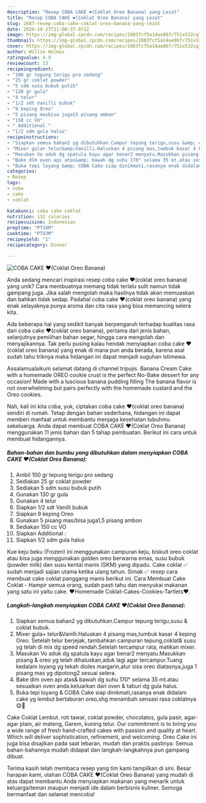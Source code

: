 ```yaml
---
description: "Resep COBA CAKE ❤(Coklat Oreo Banana) yang Lezat"
title: "Resep COBA CAKE ❤(Coklat Oreo Banana) yang Lezat"
slug: 2687-resep-coba-cake-coklat-oreo-banana-yang-lezat
date: 2020-10-27T11:00:37.971Z
image: https://img-global.cpcdn.com/recipes/2883fcf5a14ae86f/751x532cq70/coba-cake-❤coklat-oreo-banana-foto-resep-utama.jpg
thumbnail: https://img-global.cpcdn.com/recipes/2883fcf5a14ae86f/751x532cq70/coba-cake-❤coklat-oreo-banana-foto-resep-utama.jpg
cover: https://img-global.cpcdn.com/recipes/2883fcf5a14ae86f/751x532cq70/coba-cake-❤coklat-oreo-banana-foto-resep-utama.jpg
author: Willie Holmes
ratingvalue: 4.9
reviewcount: 13
recipeingredient:
- "100 gr tepung terigu pro sedang"
- "25 gr coklat powder"
- "5 sdm susu bubuk putih"
- "130 gr gula"
- "4 telur"
- "1/2 sdt Vanilli bubuk"
- "9 keping Oreo"
- "5 pisang masbisa juga15 pisang ambon"
- "150 cc VO"
- " Additional "
- "1/2 sdm gula halus"
recipeinstructions:
- "Siapkan semua bahan2 yg dibutuhkan.Campur tepung terigu,susu &amp; coklat bubuk."
- "Mixer gula+ telur&amp;Vanilli.Haluskan 4 pisang mas,tumbuk kasar 4 keping Oreo. Setelah telur berjejak, tambahkan campuran tepung,coklat&amp; susu yg telah di mix dg speed rendah.Setelah tercampur rata, matikan mixer."
- "Masukan Vo aduk dg spatula kayu agar benar2 menyatu.Masukkan pisang &amp; oreo yg telah dihaluskan,aduk lagi agar tercampur.Tuang kedalam loyang yg tekah dioles margarin,atur sisa oreo diatasnya,juga 1 pisang mas yg dipotong2 sesuai selera."
- "Bake dlm oven api atas&amp; bawah dg suhu 170° selama 35 mt.atau sesuaikan oven anda.keluarkan dari oven &amp; taburi dg gula halus."
- "Buka tepi loyang &amp; COBA Cake siap dinikmati,rasanya enak didalam cake yg lembut bertaburan oreo,shg menambah sensasi rasa coklatnya😋🤩"
categories:
- Resep
tags:
- coba
- cake
- coklat

katakunci: coba cake coklat 
nutrition: 132 calories
recipecuisine: Indonesian
preptime: "PT34M"
cooktime: "PT43M"
recipeyield: "1"
recipecategory: Dinner

---
```



![COBA CAKE ❤(Coklat Oreo Banana)](https://img-global.cpcdn.com/recipes/2883fcf5a14ae86f/751x532cq70/coba-cake-❤coklat-oreo-banana-foto-resep-utama.jpg)

Anda sedang mencari inspirasi resep coba cake ❤(coklat oreo banana) yang unik? Cara membuatnya memang tidak terlalu sulit namun tidak gampang juga. Jika salah mengolah maka hasilnya tidak akan memuaskan dan bahkan tidak sedap. Padahal coba cake ❤(coklat oreo banana) yang enak selayaknya punya aroma dan cita rasa yang bisa memancing selera kita.

Ada beberapa hal yang sedikit banyak berpengaruh terhadap kualitas rasa dari coba cake ❤(coklat oreo banana), pertama dari jenis bahan, selanjutnya pemilihan bahan segar, hingga cara mengolah dan menyajikannya. Tak perlu pusing kalau hendak menyiapkan coba cake ❤(coklat oreo banana) yang enak di mana pun anda berada, karena asal sudah tahu triknya maka hidangan ini dapat menjadi suguhan istimewa.

Assalamualaikum selamat datang di channel tripujis. Banana Cream Cake with a homemade OREO cookie crust is the perfect No-Bake dessert for any occasion! Made with a luscious banana pudding filling The banana flavor is not overwhelming but pairs perfectly with the homemade custard and the Oreo cookies.


Nah, kali ini kita coba, yuk, ciptakan coba cake ❤(coklat oreo banana) sendiri di rumah. Tetap dengan bahan sederhana, hidangan ini dapat memberi manfaat untuk membantu menjaga kesehatan tubuhmu sekeluarga. Anda dapat membuat COBA CAKE ❤(Coklat Oreo Banana) menggunakan 11 jenis bahan dan 5 tahap pembuatan. Berikut ini cara untuk membuat hidangannya.

<!--inarticleads1-->

##### Bahan-bahan dan bumbu yang dibutuhkan dalam menyiapkan COBA CAKE ❤(Coklat Oreo Banana):

1. Ambil 100 gr tepung terigu pro sedang
1. Sediakan 25 gr coklat powder
1. Sediakan 5 sdm susu bubuk putih
1. Gunakan 130 gr gula
1. Gunakan 4 telur
1. Siapkan 1/2 sdt Vanilli bubuk
1. Siapkan 9 keping Oreo
1. Gunakan 5 pisang mas/bisa juga1,5 pisang ambon
1. Sediakan 150 cc VO
1. Siapkan  Additional :
1. Siapkan 1/2 sdm gula halus


Kue keju beku (Frozen) ini menggunakan campuran keju, biskuit oreo coklat atau bisa juga menggunakan golden oreo berwarna emas, susu bubuk (powder milk) dan susu kental manis (SKM) yang dipadu. Cake coklat ✅ sudah menjadi sajian utama ketika ulang tahun. Simak ✅ resep cara membuat cake coklat panggang manis berikut ini. Cara Membuat Cake Coklat - Hampir semua orang, sudah pasti tahu dan menyukai makanan yang satu ini yaitu cake. ♥Homemade Coklat-Cakes-Cookies-Tartlets♥. 

<!--inarticleads2-->

##### Langkah-langkah menyiapkan COBA CAKE ❤(Coklat Oreo Banana):

1. Siapkan semua bahan2 yg dibutuhkan.Campur tepung terigu,susu &amp; coklat bubuk.
1. Mixer gula+ telur&amp;Vanilli.Haluskan 4 pisang mas,tumbuk kasar 4 keping Oreo. Setelah telur berjejak, tambahkan campuran tepung,coklat&amp; susu yg telah di mix dg speed rendah.Setelah tercampur rata, matikan mixer.
1. Masukan Vo aduk dg spatula kayu agar benar2 menyatu.Masukkan pisang &amp; oreo yg telah dihaluskan,aduk lagi agar tercampur.Tuang kedalam loyang yg tekah dioles margarin,atur sisa oreo diatasnya,juga 1 pisang mas yg dipotong2 sesuai selera.
1. Bake dlm oven api atas&amp; bawah dg suhu 170° selama 35 mt.atau sesuaikan oven anda.keluarkan dari oven &amp; taburi dg gula halus.
1. Buka tepi loyang &amp; COBA Cake siap dinikmati,rasanya enak didalam cake yg lembut bertaburan oreo,shg menambah sensasi rasa coklatnya😋🤩


Cake Coklat Lembut. roti tawar, coklat powder, chocolatos, gula pasir, agar-agar plain, air mateng, Garem, kuning telur. Our commitment is to bring you a wide range of fresh hand-crafted cakes with passion and quality at heart. Which will deliver sophistication, refinement, and welcoming. Oreo Cake ini juga bisa disajikan pada saat lebaran, mudah dan praktis pastinya. Semua bahan-bahannya mudah didapat dan langkah-langkahnya pun gampang dibuat. 

Terima kasih telah membaca resep yang tim kami tampilkan di sini. Besar harapan kami, olahan COBA CAKE ❤(Coklat Oreo Banana) yang mudah di atas dapat membantu Anda menyiapkan makanan yang menarik untuk keluarga/teman maupun menjadi ide dalam berbisnis kuliner. Semoga bermanfaat dan selamat mencoba!
